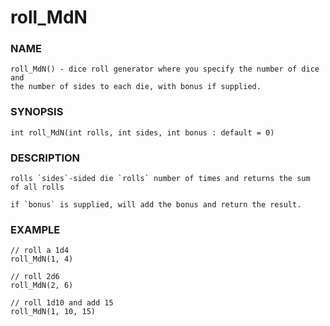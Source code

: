 # roll_MdN

### NAME

    roll_MdN() - dice roll generator where you specify the number of dice and
    the number of sides to each die, with bonus if supplied.

### SYNOPSIS

    int roll_MdN(int rolls, int sides, int bonus : default = 0)

### DESCRIPTION

    rolls `sides`-sided die `rolls` number of times and returns the sum
    of all rolls

    if `bonus` is supplied, will add the bonus and return the result.

### EXAMPLE

    // roll a 1d4
    roll_MdN(1, 4)

    // roll 2d6
    roll_MdN(2, 6)

    // roll 1d10 and add 15
    roll_MdN(1, 10, 15)
